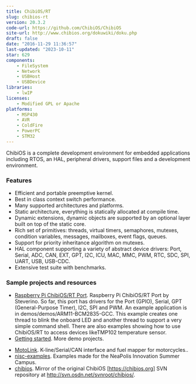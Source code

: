 ```yaml
---
title: ChibiOS/RT
slug: chibios-rt
version: 20.3.2
code-url: https://github.com/ChibiOS/ChibiOS
site-url: http://www.chibios.org/dokuwiki/doku.php
draft: false
date: "2016-11-29 11:36:57"
last-updated: "2023-10-11"
star: 629
components:
    - FileSystem
    - Network
    - USBHost
    - USBDevice
libraries:
    - lwIP
licenses:
    - Modified GPL or Apache
platforms:
    - MSP430
    - AVR
    - ColdFire
    - PowerPC
    - STM32
---
```

ChibiOS is a complete development environment for embedded applications including RTOS, an HAL, peripheral drivers, support files and a development environment.

<!--more-->

### Features

- Efficient and portable preemptive kernel.
- Best in class context switch performance.
- Many supported architectures and platforms.
- Static architecture, everything is statically allocated at compile time.
- Dynamic extensions, dynamic objects are supported by an optional layer built on top of the static core.
- Rich set of primitives: threads, virtual timers, semaphores, mutexes, condition variables, messages, mailboxes, event flags, queues.
- Support for priority inheritance algorithm on mutexes.
- HAL component supporting a variety of abstract device drivers: Port, Serial, ADC, CAN, EXT, GPT, I2C, ICU, MAC, MMC, PWM, RTC, SDC, SPI, UART, USB, USB-CDC.
- Extensive test suite with benchmarks.

### Sample projects and resources

- [Raspberry Pi ChibiOS/RT Port](http://www.stevebate.net/chibios-rpi/GettingStarted.html). Raspberry Pi ChibiOS/RT Port by Steverino. So far, this port has drivers for the Port (GPIO), Serial, GPT (General-Purpose Timer), I2C, SPI and PWM. An example application is in demos/demos/ARM11-BCM2835-GCC. This example creates one thread to blink the onboard LED and another thread to support a very simple command shell. There are also examples showing how to use ChibiOS/RT to access devices likeTMP102 temperature sensor.
- [Getting started](http://www.chibios.org/dokuwiki/doku.php?id=chibios:articles:start). More demo projects.
<!--github-projects-->
- [MotoLink](https://github.com/fpoussin/MotoLink). K-line/Serial/CAN interface and fuel mapper for motorcycles..
- [nisc-examples](https://github.com/delloiaconos/nisc-examples). Examples made for the NeaPolis Innovation Summer Campus.
- [chibios](https://github.com/tickelton/chibios). Mirror of the original ChibiOS [https://chibios.org] SVN repository at http://svn.osdn.net/svnroot/chibios/.